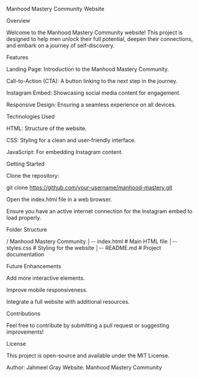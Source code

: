 Manhood Mastery Community Website

Overview

Welcome to the Manhood Mastery Community website! This project is designed to help men unlock their full potential, deepen their connections, and embark on a journey of self-discovery.

Features

Landing Page: Introduction to the Manhood Mastery Community.

Call-to-Action (CTA): A button linking to the next step in the journey.

Instagram Embed: Showcasing social media content for engagement.

Responsive Design: Ensuring a seamless experience on all devices.

Technologies Used

HTML: Structure of the website.

CSS: Styling for a clean and user-friendly interface.

JavaScript: For embedding Instagram content.

Getting Started

Clone the repository:

git clone https://github.com/your-username/manhood-mastery.git

Open the index.html file in a web browser.

Ensure you have an active internet connection for the Instagram embed to load properly.

Folder Structure

/ Manhood Mastery Community
│-- index.html        # Main HTML file
│-- styles.css        # Styling for the website
│-- README.md         # Project documentation

Future Enhancements

Add more interactive elements.

Improve mobile responsiveness.

Integrate a full website with additional resources.

Contributions

Feel free to contribute by submitting a pull request or suggesting improvements!

License

This project is open-source and available under the MIT License.

Author: Jahmeel Gray
Website: Manhood Mastery Community
